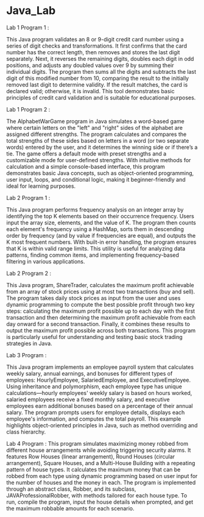 # Java_Lab
Lab 1 Program 1 :

  This Java program validates an 8 or 9-digit credit card number using a series of digit checks and transformations. It first confirms that the card number has the correct length, then removes and stores the last digit separately. Next, it reverses the remaining digits, doubles each digit in odd positions, and adjusts any doubled values over 9 by summing their individual digits. The program then sums all the digits and subtracts the last digit of this modified number from 10, comparing the result to the initially removed last digit to determine validity. If the result matches, the card is declared valid; otherwise, it is invalid. This tool demonstrates basic principles of credit card validation and is suitable for educational purposes.

Lab 1 Program 2 :

  The AlphabetWarGame program in Java simulates a word-based game where certain letters on the "left" and "right" sides of the alphabet are assigned different strengths. The program calculates and compares the total strengths of these sides based on letters in a word (or two separate words) entered by the user, and it determines the winning side or if there’s a tie. The game offers a default mode with preset strengths and a customizable mode for user-defined strengths. With intuitive methods for calculation and a simple console-based interface, this program demonstrates basic Java concepts, such as object-oriented programming, user input, loops, and conditional logic, making it beginner-friendly and ideal for learning purposes.

Lab 2 Program 1 :

  This Java program performs frequency analysis on an integer array by identifying the top K elements based on their occurrence frequency. Users input the array size, elements, and the value of K. The program then counts each element's frequency using a HashMap, sorts them in descending order by frequency (and by value if frequencies are equal), and outputs the K most frequent numbers. With built-in error handling, the program ensures that K is within valid range limits. This utility is useful for analyzing data patterns, finding common items, and implementing frequency-based filtering in various applications.

Lab 2 Program 2 :

  This Java program, ShareTrader, calculates the maximum profit achievable from an array of stock prices using at most two transactions (buy and sell). The program takes daily stock prices as input from the user and uses dynamic programming to compute the best possible profit through two key steps: calculating the maximum profit possible up to each day with the first transaction and then determining the maximum profit achievable from each day onward for a second transaction. Finally, it combines these results to output the maximum profit possible across both transactions. This program is particularly useful for understanding and testing basic stock trading strategies in Java.

Lab 3 Program :

  This Java program implements an employee payroll system that calculates weekly salary, annual earnings, and bonuses for different types of employees: HourlyEmployee, SalariedEmployee, and ExecutiveEmployee. Using inheritance and polymorphism, each employee type has unique calculations—hourly employees' weekly salary is based on hours worked, salaried employees receive a fixed monthly salary, and executive employees earn additional bonuses based on a percentage of their annual salary. The program prompts users for employee details, displays each employee's information, and computes the total payroll. This example highlights object-oriented principles in Java, such as method overriding and class hierarchy.

Lab 4 Program :
 This program simulates maximizing money robbed from different house arrangements while avoiding triggering security alarms. It features Row Houses (linear arrangement), Round Houses (circular arrangement), Square Houses, and a Multi-House Building with a repeating pattern of house types. It calculates the maximum money that can be robbed from each type using dynamic programming based on user input for the number of houses and the money in each. The program is implemented through an abstract class, Robber, and its subclass, JAVAProfessionalRobber, with methods tailored for each house type. To run, compile the program, input the house details when prompted, and get the maximum robbable amounts for each scenario.

